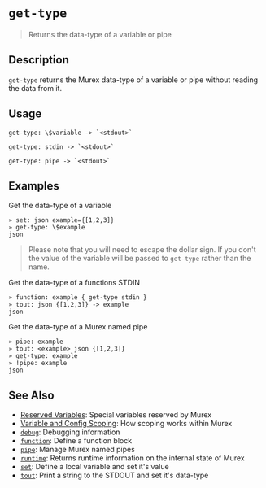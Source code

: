 # `get-type`

> Returns the data-type of a variable or pipe

## Description

`get-type` returns the Murex data-type of a variable or pipe without
reading the data from it.

## Usage

    get-type: \$variable -> `<stdout>`

    get-type: stdin -> `<stdout>`

    get-type: pipe -> `<stdout>`

## Examples

Get the data-type of a variable

    » set: json example={[1,2,3]}
    » get-type: \$example
    json

> Please note that you will need to escape the dollar sign. If you don't
> the value of the variable will be passed to `get-type` rather than the
> name.

Get the data-type of a functions STDIN

    » function: example { get-type stdin }
    » tout: json {[1,2,3]} -> example
    json

Get the data-type of a Murex named pipe

    » pipe: example
    » tout: <example> json {[1,2,3]}
    » get-type: example
    » !pipe: example
    json

## See Also

- [Reserved Variables](../user-guide/reserved-vars.md):
  Special variables reserved by Murex
- [Variable and Config Scoping](../user-guide/scoping.md):
  How scoping works within Murex
- [`debug`](./debug.md):
  Debugging information
- [`function`](./function.md):
  Define a function block
- [`pipe`](./pipe.md):
  Manage Murex named pipes
- [`runtime`](./runtime.md):
  Returns runtime information on the internal state of Murex
- [`set`](./set.md):
  Define a local variable and set it's value
- [`tout`](./tout.md):
  Print a string to the STDOUT and set it's data-type
